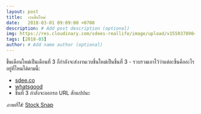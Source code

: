 ```yaml
---
layout: post
title:  งานชิ้นใหม่
date:   2018-03-01 09:09:00 +0700
description: # Add post description (optional)
img: https://res.cloudinary.com/sdees-reallife/image/upload/v1550378904/StockSnap_EWVMEU4CCW.jpg # Add image post (optional)
tags: [2018-03]
author: # Add name author (optional)
---
```

ขึ้นเดือนใหม่เป็นเดือนที่ 3 ก็กำลังจะส่งงานเวบชิ้นใหม่เป็นชิ้นที่ 3 - รวบรวมเอาไว้ว่าแต่ละชิ้นคืออะไรอยู่ที่ไหนได้ตามนี้:
* [sdee.co](http://www.sdee.co)
* [whatsgood](http://whatsgood.sdee.co)
* ชิ้นที่ 3 กำลังจะออกรอ URL สักแปปนะ

*ภาพที่ใช้:* [Stock Snap](https://stocksnap.io)
